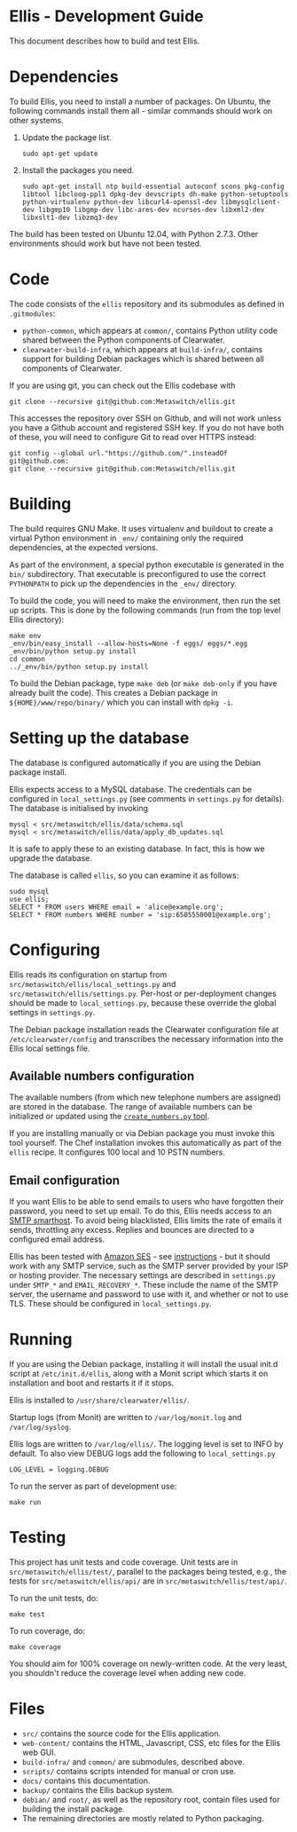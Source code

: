Ellis - Development Guide
=========================

This document describes how to build and test Ellis.

Dependencies
============

To build Ellis, you need to install a number of packages. On Ubuntu,
the following commands install them all - similar commands should
work on other systems.

1. Update the package list.

    ```
    sudo apt-get update
    ```

2. Install the packages you need.

    ```
    sudo apt-get install ntp build-essential autoconf scons pkg-config libtool libcloog-ppl1 dpkg-dev devscripts dh-make python-setuptools python-virtualenv python-dev libcurl4-openssl-dev libmysqlclient-dev libgmp10 libgmp-dev libc-ares-dev ncurses-dev libxml2-dev libxslt1-dev libzmq3-dev
    ```

The build has been tested on Ubuntu 12.04, with Python 2.7.3. Other
environments should work but have not been tested.

Code
====

The code consists of the `ellis` repository and its submodules as
defined in `.gitmodules`:

* `python-common`, which appears at `common/`, contains Python utility
  code shared between the Python components of Clearwater.
* `clearwater-build-infra`, which appears at `build-infra/`, contains
  support for building Debian packages which is shared between all
  components of Clearwater.

If you are using git, you can check out the Ellis codebase with

    git clone --recursive git@github.com:Metaswitch/ellis.git

This accesses the repository over SSH on Github, and will not work unless you have a Github account and registered SSH key. If you do not have both of these, you will need to configure Git to read over HTTPS instead:

    git config --global url."https://github.com/".insteadOf git@github.com:
    git clone --recursive git@github.com:Metaswitch/ellis.git 

Building
========

The build requires GNU Make. It uses virtualenv and buildout to create
a virtual Python environment in `_env/` containing only the required
dependencies, at the expected versions.

As part of the environment, a special python executable is generated in the
`bin/` subdirectory.  That executable is preconfigured to use the correct
`PYTHONPATH` to pick up the dependencies in the `_env/` directory.

To build the code, you will need to make the environment, then run the
set up scripts. This is done by the following commands (run from the top level
Ellis directory):

    make env
    _env/bin/easy_install --allow-hosts=None -f eggs/ eggs/*.egg
    _env/bin/python setup.py install
    cd common
    ../_env/bin/python setup.py install

To build the Debian package, type `make deb` (or `make deb-only` if
you have already built the code). This creates a Debian package in
`${HOME}/www/repo/binary/` which you can install with `dpkg -i`.

Setting up the database
=======================

The database is configured automatically if you are using the Debian
package install.

Ellis expects access to a MySQL database. The credentials can be
configured in `local_settings.py` (see comments in `settings.py` for
details). The database is initialised by invoking

    mysql < src/metaswitch/ellis/data/schema.sql
    mysql < src/metaswitch/ellis/data/apply_db_updates.sql

It is safe to apply these to an existing database. In fact, this is
how we upgrade the database.

The database is called `ellis`, so you can examine it as follows:

    sudo mysql
    use ellis;
    SELECT * FROM users WHERE email = 'alice@example.org';
    SELECT * FROM numbers WHERE number = 'sip:6505550001@example.org';

Configuring
===========

Ellis reads its configuration on startup from
`src/metaswitch/ellis/local_settings.py` and
`src/metaswitch/ellis/settings.py`. Per-host or per-deployment changes
should be made to `local_settings.py`, because these override the
global settings in `settings.py`.

The Debian package installation reads the Clearwater configuration
file at `/etc/clearwater/config` and transcribes the necessary
information into the Ellis local settings file.

Available numbers configuration
-------------------------------

The available numbers (from which new telephone numbers are assigned)
are stored in the database. The range of available numbers can be
initialized or updated using the [`create_numbers.py`
tool](create-numbers.md).


If you are installing manually or via Debian package you must invoke
this tool yourself. The Chef installation invokes this automatically
as part of the `ellis` recipe. It configures 100 local and 10 PSTN
numbers.

Email configuration
-------------------

If you want Ellis to be able to send emails to users who have
forgotten their password, you need to set up email.  To do this, Ellis
needs access to an [SMTP
smarthost](http://en.wikipedia.org/wiki/Smart_host). To avoid being
blacklisted, Ellis limits the rate of emails it sends, throttling any
excess. Replies and bounces are directed to a configured email
address.

Ellis has been tested with [Amazon SES](http://aws.amazon.com/ses/) -
see [instructions](smtp-aws.md) - but it should work with any SMTP
service, such as the SMTP server provided by your ISP or hosting
provider. The necessary settings are described in `settings.py` under
`SMTP_*` and `EMAIL_RECOVERY_*`. These include the name of the SMTP
server, the username and password to use with it, and whether or not
to use TLS. These should be configured in `local_settings.py`.

Running
=======

If you are using the Debian package, installing it will install the
usual init.d script at `/etc/init.d/ellis`, along with a Monit script
which starts it on installation and boot and restarts it if it stops.

Ellis is installed to `/usr/share/clearwater/ellis/`.

Startup logs (from Monit) are written to `/var/log/monit.log` and
`/var/log/syslog`.

Ellis logs are written to `/var/log/ellis/`. The logging level is set
to INFO by default. To also view DEBUG logs add the following to 
`local_settings.py`

    LOG_LEVEL = logging.DEBUG
    
To run the server as part of development use:

    make run

Testing
=======

This project has unit tests and code coverage. Unit tests are in
`src/metaswitch/ellis/test/`, parallel to the packages being tested,
e.g., the tests for `src/metaswitch/ellis/api/` are in
`src/metaswitch/ellis/test/api/`.

To run the unit tests, do:

    make test

To run coverage, do:

    make coverage

You should aim for 100% coverage on newly-written code. At the very
least, you shouldn't reduce the coverage level when adding new code.

Files
=====

* `src/` contains the source code for the Ellis application.
* `web-content/` contains the HTML, Javascript, CSS, etc files for the
  Ellis web GUI.
* `build-infra/` and `common/` are submodules, described above.
* `scripts/` contains scripts intended for manual or cron use.
* `docs/` contains this documentation.
* `backup/` contains the Ellis backup system.
* `debian/` and `root/`, as well as the repository root, contain files
  used for building the install package.
* The remaining directories are mostly related to Python packaging.

